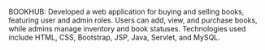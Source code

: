 BOOKHUB: Developed a web application for buying and selling books, featuring user and admin roles. Users can add, view, and purchase books, while admins manage inventory and book statuses. Technologies used include HTML, CSS, Bootstrap, JSP, Java, Servlet, and MySQL.
